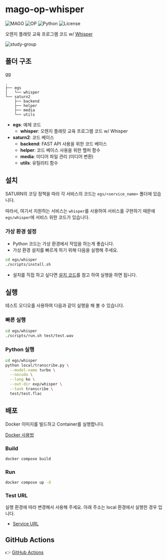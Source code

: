 # mago-op-whisper

![MAGO](https://img.shields.io/badge/MAGO-2025-green)
![OP](https://img.shields.io/badge/OP-2025-red)
![Python](https://img.shields.io/badge/python-3.10-blue)
![License](https://img.shields.io/badge/license-Apache%202.0-green)

오렌지 플래릿 교육 프로그램 코드 w/ [Whisper](https://github.com/openai/whisper.git)

![study-group](assets/orange-mago.png)

## 폴더 구조

gg

```vim
.
├── egs
│   └── whisper
└── saturn2
    ├── backend
    ├── helper
    ├── media
    └── utils
```

- **egs**: 예제 코드
  - **whisper**: 오렌지 플래릿 교육 프로그램 코드 w/ Whisper
- **saturn2**: 코드 베이스
  - **backend**: FAST API 사용을 위한 코드 베이스
  - **helper**: 코드 베이스 사용을 위한 헬퍼 함수
  - **media**: 미디어 파일 관리 (미디어 변환)
  - **utils**: 유틸리티 함수

## 설치

SATURN의 코딩 정책을 따라 각 서비스의 코드는 `egs/<service_name>` 폴더에 있습니다.

따라서, 여기서 지원하는 서비스는 `whisper`를 사용하여 서비스를 구현하기 때문에 `egs/whisper`에 서비스 위한 코드가 있습니다.

### 가상 환경 설정

- Python 코드는 가상 환경에서 작업을 하는게 좋습니다.
- 가상 환경 설치를 빠르게 하기 위해 다음을 실행해 주세요.

```bash
cd egs/whisper
./scripts/install.sh
```

- 설치를 직접 하고 싶다면 [설치 코드](egs/whisper/scripts/install.sh)를 참고 하여 실행을 하면 됩니다.

## 실행

테스트 오디오를 사용하여 다음과 같이 실행을 해 볼 수 있습니다.

### 빠른 실행

```bash
cd egs/whisper
./scripts/run.sh test/test.wav
```

### Python 실행

```bash
cd egs/whisper
python local/transcribe.py \
  --model-name turbo \
  --nocuda \
  --lang ko \
  --out-dir exp/whisper \
  --task transcribe \
  test/test.flac
```

## 배포

Docker 이미지를 빌드하고 Container를 실행합니다.

[Docker 사용법](docs/docker.md)

### Build

```bash
docker compose build
```

### Run

```bash
docker compose up -d
```

### Test URL

실행 환경에 따라 변경해서 사용해 주세요. 아래 주소는 local 환경에서 실행한 경우 입니다.

- [Service URL](http://localhost:9005/whisper/docs)

## GitHub Actions

👉 [GitHub Actions](docs/github_actions.md)
